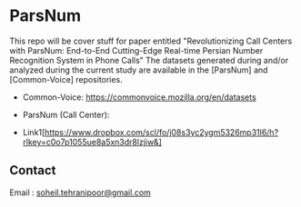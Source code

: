 # ParsNum
This repo will be cover stuff for paper  entitled "Revolutionizing Call Centers with ParsNum: End-to-End Cutting-Edge Real-time Persian Number Recognition System in Phone Calls"
The datasets generated during and/or analyzed during the current study are available in the [ParsNum] and [Common-Voice] repositories.

* Common-Voice:
https://commonvoice.mozilla.org/en/datasets

* ParsNum (Call Center):
* Link1[https://www.dropbox.com/scl/fo/j08s3yc2ygm5326mp31l6/h?rlkey=c0o7p1055ue8a5xn3dr8lzjiw&]


## Contact
Email : soheil.tehranipoor@gmail.com
